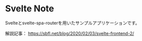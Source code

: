 # Svelte Note

Svelteとsvelte-spa-routerを用いたサンプルアプリケーションです。

解説記事： https://sbfl.net/blog/2020/02/03/svelte-frontend-2/‎